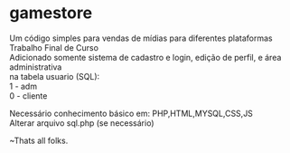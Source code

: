 # gamestore
Um código simples para vendas de mídias para diferentes plataformas<br>
Trabalho Final de Curso<br>
Adicionado somente sistema de cadastro e login, edição de perfil, e área administrativa<br>
na tabela usuario (SQL):<br>
1 - adm<br>
0 - cliente

Necessário conhecimento básico em: PHP,HTML,MYSQL,CSS,JS<br>
Alterar arquivo sql.php (se necessário)<br>

~Thats all folks.
